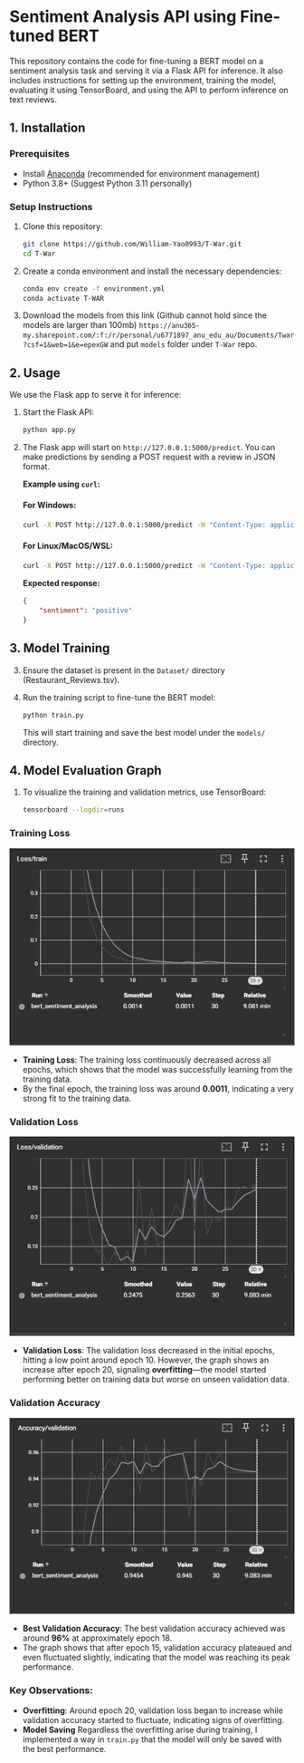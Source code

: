 # Sentiment Analysis API using Fine-tuned BERT

This repository contains the code for fine-tuning a BERT model on a sentiment analysis task and serving it via a Flask API for inference. It also includes instructions for setting up the environment, training the model, evaluating it using TensorBoard, and using the API to perform inference on text reviews.

## 1. Installation

### Prerequisites

- Install [Anaconda](https://www.anaconda.com/products/distribution) (recommended for environment management)
- Python 3.8+ (Suggest Python 3.11 personally)

### Setup Instructions

1. Clone this repository:

    ```bash
    git clone https://github.com/William-Yao0993/T-War.git
    cd T-War
    ```

2. Create a conda environment and install the necessary dependencies:

    ```bash
    conda env create -f environment.yml
    conda activate T-WAR
    ```
3. Download the models from this link (Github cannot hold since the models are larger than 100mb) `https://anu365-my.sharepoint.com/:f:/r/personal/u6771897_anu_edu_au/Documents/Twar?csf=1&web=1&e=epexGW` and put `models` folder under `T-War` repo.

## 2. Usage

We use the Flask app to serve it for inference:

1. Start the Flask API:

    ```bash
    python app.py
    ```

2. The Flask app will start on `http://127.0.0.1:5000/predict`. You can make predictions by sending a POST request with a review in JSON format.

    **Example using `curl`:**
    #### **For Windows**:
    ```bash
    curl -X POST http://127.0.0.1:5000/predict -H "Content-Type: application/json" -d "{\"review\": \"The product was great!\"}"
    ```

    #### **For Linux/MacOS/WSL**:
    ```bash
    curl -X POST http://127.0.0.1:5000/predict -H "Content-Type: application/json" -d '{"review": "The product was great!"}'
    ```
    **Expected response:**

    ```json
    {
        "sentiment": "positive"
    }
    ```

## 3. Model Training
3. Ensure the dataset is present in the `Dataset/` directory (Restaurant_Reviews.tsv).

4. Run the training script to fine-tune the BERT model:

    ```bash
    python train.py
    ```

    This will start training and save the best model under the `models/` directory.

## 4. Model Evaluation Graph 

1. To visualize the training and validation metrics, use TensorBoard:

    ```bash
    tensorboard --logdir=runs
    ```

### Training Loss
![Training Loss](metrics\train_loss.png)

- **Training Loss**: The training loss continuously decreased across all epochs, which shows that the model was successfully learning from the training data.
- By the final epoch, the training loss was around **0.0011**, indicating a very strong fit to the training data.

### Validation Loss
![Validation Loss](metrics\val_loss.png)

- **Validation Loss**: The validation loss decreased in the initial epochs, hitting a low point around epoch 10. However, the graph shows an increase after epoch 20, signaling **overfitting**—the model started performing better on training data but worse on unseen validation data.

### Validation Accuracy
![Validation Accuracy](metrics\val_accur.png)

- **Best Validation Accuracy**: The best validation accuracy achieved was around **96%** at approximately epoch 18.
- The graph shows that after epoch 15, validation accuracy plateaued and even fluctuated slightly, indicating that the model was reaching its peak performance.

### Key Observations:
- **Overfitting**: Around epoch 20, validation loss began to increase while validation accuracy started to fluctuate, indicating signs of overfitting.
- **Model Saving**
Regardless the overfitting arise during training, I implemented a way in `train.py` that the model will only be saved with the best performance.